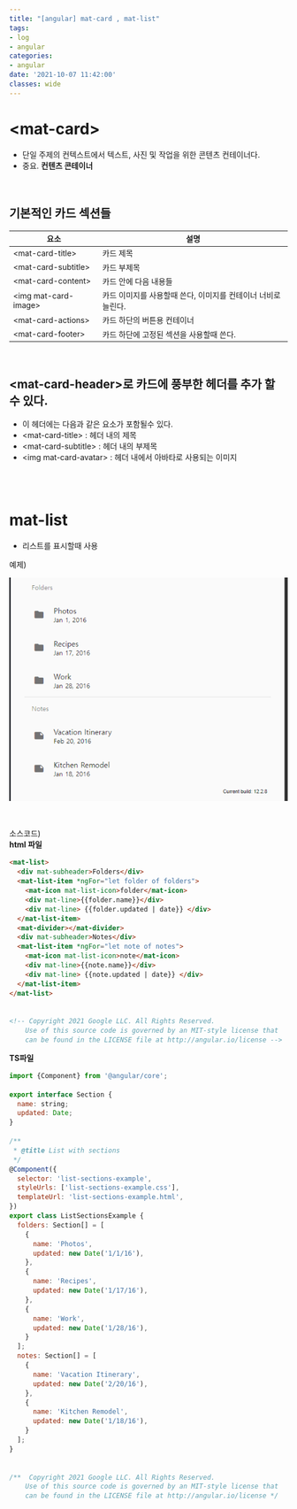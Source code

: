 ```yaml
---
title: "[angular] mat-card , mat-list"
tags:
- log
- angular
categories:
- angular
date: '2021-10-07 11:42:00'
classes: wide
---
```


# \<mat-card>
- 단일 주제의 컨텍스트에서 텍스트, 사진 및 작업을 위한 콘텐츠 컨테이너다.
- 중요. **컨텐츠 콘테이너**

<br/>

## 기본적인 카드 섹션들
|요소|설명|
|---|---|
|\<mat-card-title>|카드 제목|
|\<mat-card-subtitle>|카드 부제목|
|\<mat-card-content>|카드 안에 다음 내용들|
|\<img mat-card-image>|카드 이미지를 사용할때 쓴다, 이미지를 컨테이너 너비로 늘린다.|
|\<mat-card-actions>|카드 하단의 버튼용 컨테이너|
|\<mat-card-footer>|카드 하단에 고정된 섹션을 사용할때 쓴다.|

<br/>

## \<mat-card-header>로 카드에 풍부한 헤더를 추가 할 수 있다.
- 이 헤더에는 다음과 같은 요소가 포함될수 있다.
- \<mat-card-title> : 헤더 내의 제목
- \<mat-card-subtitle> : 헤더 내의 부제목
- \<img mat-card-avatar> : 헤더 내에서 아바타로 사용되는 이미지

<br/>
<br/>

# mat-list
- 리스트를 표시할때 사용

예제)

![mat-list.png](/assets\image\posts_image\mat-list.png)

<br/>

소스코드)  
**html 파일**
```html
<mat-list>
  <div mat-subheader>Folders</div>
  <mat-list-item *ngFor="let folder of folders">
    <mat-icon mat-list-icon>folder</mat-icon>
    <div mat-line>{{folder.name}}</div>
    <div mat-line> {{folder.updated | date}} </div>
  </mat-list-item>
  <mat-divider></mat-divider>
  <div mat-subheader>Notes</div>
  <mat-list-item *ngFor="let note of notes">
    <mat-icon mat-list-icon>note</mat-icon>
    <div mat-line>{{note.name}}</div>
    <div mat-line> {{note.updated | date}} </div>
  </mat-list-item>
</mat-list>


<!-- Copyright 2021 Google LLC. All Rights Reserved.
    Use of this source code is governed by an MIT-style license that
    can be found in the LICENSE file at http://angular.io/license -->
```

**TS파일**
```javascript
import {Component} from '@angular/core';

export interface Section {
  name: string;
  updated: Date;
}

/**
 * @title List with sections
 */
@Component({
  selector: 'list-sections-example',
  styleUrls: ['list-sections-example.css'],
  templateUrl: 'list-sections-example.html',
})
export class ListSectionsExample {
  folders: Section[] = [
    {
      name: 'Photos',
      updated: new Date('1/1/16'),
    },
    {
      name: 'Recipes',
      updated: new Date('1/17/16'),
    },
    {
      name: 'Work',
      updated: new Date('1/28/16'),
    }
  ];
  notes: Section[] = [
    {
      name: 'Vacation Itinerary',
      updated: new Date('2/20/16'),
    },
    {
      name: 'Kitchen Remodel',
      updated: new Date('1/18/16'),
    }
  ];
}


/**  Copyright 2021 Google LLC. All Rights Reserved.
    Use of this source code is governed by an MIT-style license that
    can be found in the LICENSE file at http://angular.io/license */
```


